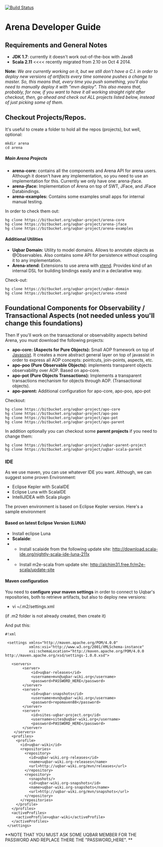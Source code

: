 [![Build Status](https://travis-ci.org/faloi/arena-core-mirror.svg)](https://travis-ci.org/faloi/arena-core-mirror)
# Arena Developer Guide #

## Requirements and General Notes ##

* **JDK 1.7**: currently it doesn't work out-of-the-box with Java8
* **Scala 2.11**  <<<< recently migrated from 2.10 on Oct 4 2014.

**Note:** *We are currently working on it, but we still don't have a C.I. in order to deploy new versions of artifacts every time someone pushes a change to master.
So, this means that, every time you push something, you'll also need to manually deploy it with "mvn deploy".
This also means that, probably, for now, if you want to have it all working straight right after checkout, then, go ahead and check out ALL projects listed below, instead of just picking some of them.*

## Checkout Projects/Repos.

It's useful to create a folder to hold all the repos (projects), but well, optional:

```
mkdir arena
cd arena
```
##### Main Arena Projects

* **arena-core:** contains all the components and Arena API for arena users. Although it doesn't have any implementation, so you need to use an implementation for this. Currently we only have one: arena-jface. 
* **arena-jface:** Implementation of Arena on top of SWT, JFace, and JFace Databindings.
* **arena-examples:** Contains some examples small apps for internal manual testing.

In order to check them out:
```
hg clone https://bitbucket.org/uqbar-project/arena-core
hg clone https://bitbucket.org/uqbar-project/arena-jface
hg clone https://bitbucket.org/uqbar-project/arena-examples
```

#### Additional Utilities

* **Uqbar Domain:** Utility to model domains. Allows to annotate objects as @Observables. Also contains some API for persistence without coupling it to any implementation. 
* **Arena-xtend:** Extensions to use arena with [xtend](http://www.eclipse.org/xtend/). Provides kind of an internal DSL for building bindings easily and in a declarative way.

Check-out:
``` 
hg clone https://bitbucket.org/uqbar-project/uqbar-domain
hg clone https://bitbucket.org/uqbar-project/arena-xtend
```

## Foundational Components for Observability / Transactional Aspects (not needed unless you'll change this foundations)

Then If you'll work on the transactional or observability aspects behind Arena, you must download the following projects:

* **apo-core: (Aspects for Pure Objects):** Small AOP framework on top of [Javassist](http://www.csg.ci.i.u-tokyo.ac.jp/~chiba/javassist/). It creates a more abstract general layer on top of javassist in order to express all AOP concepts: pointcuts, join-points, aspects, etc.
* **apo-poo (Pure Observable Objects):** implements transparent objects observability over AOP. Based on apo-core.
* **apo-pot (Pure Objects Transactions):** Implements a transparent transactions mechanism for objects through AOP. (Transactional objects).
* **apo-parent:** Additional configuration for apo-core, apo-poo, apo-pot

Checkout:
```
hg clone https://bitbucket.org/uqbar-project/apo-core
hg clone https://bitbucket.org/uqbar-project/apo-poo
hg clone https://bitbucket.org/uqbar-project/apo-pot
hg clone https://bitbucket.org/uqbar-project/apo-parent
```

In addition optionally you can checkout some **parent projects** if you need to change them:

```
hg clone https://bitbucket.org/uqbar-project/uqbar-parent-project
hg clone https://bitbucket.org/uqbar-project/uqbar-scala-parent
```

### IDE ###

As we use maven, you can use whatever IDE you want.
Although, we can suggest some proven Environment:

* Eclipse Kepler with ScalaIDE
* Eclipse Luna with ScalaIDE
* IntelliJIDEA with Scala plugin

The proven environment is based on Eclipse Kepler version.
Here's a sample environment

#### Based on latest Eclipse Version (LUNA) #####

* Install eclipse Luna
* **Scalaide**:
* + Install scalaide from the following update site: http://download.scala-ide.org/nightly-scala-ide-luna-211x
* + Install m2e-scala from update site: http://alchim31.free.fr/m2e-scala/update-site

#### Maven configuration ####

You need to **configure your maven settings** in order to connect to Uqbar's repositories, both to retrieve artifacts, but also to deploy new versions:

* vi ~/.m2/settings.xml

(if .m2 folder is not already created, then create it)

And put this:

```
#!xml

 <settings xmlns="http://maven.apache.org/POM/4.0.0"  
           xmlns:xsi="http://www.w3.org/2001/XMLSchema-instance"
           xsi:schemaLocation="http://maven.apache.org/POM/4.0.0 http://maven.apache.org/xsd/settings-1.0.0.xsd">

   <servers>
        <server>
            <id>uqbar-releases</id>
            <username>mvn@uqbar-wiki.org</username>
            <password>PASSWORD_HERE</password>
        </server>
        <server>
            <id>uqbar-snapshots</id>
            <username>mvn@uqbar-wiki.org</username>
            <password>repomaven88</password>
        </server>
        <server>
            <id>sites-uqbar-project.org</id>
            <username>sites@uqbar-wiki.org</username>
            <password>PASSWORD_HERE</password>
        </server>
    </servers>
   <profiles>
     <profile>
       <id>uqbar-wiki</id>
       <repositories>
         <repository>
           <id>uqbar-wiki.org-releases</id>
           <name>uqbar-wiki.org-releases</name>
           <url>http://uqbar-wiki.org/mvn/releases</url>
         </repository>
         <repository>
           <snapshots/>
           <id>uqbar-wiki.org-snapshots</id>
           <name>uqbar-wiki.org-snapshots</name>
           <url>http://uqbar-wiki.org/mvn/snapshots</url>
         </repository>
       </repositories>
     </profile>
   </profiles>
   <activeProfiles>
     <activeProfile>uqbar-wiki</activeProfile>
   </activeProfiles>
 </settings>
```

**NOTE THAT YOU MUST ASK SOME UQBAR MEMBER FOR THE PASSWORD AND REPLACE THERE THE "PASSWORD_HERE".
**